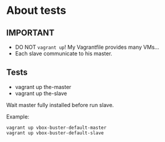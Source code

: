 About tests
===========

IMPORTANT
---------

- DO NOT `vagrant up`! My Vagrantfile provides many VMs...
- Each slave communicate to his master.

Tests
-----

- vagrant up the-master
- vagrant up the-slave

Wait master fully installed before run slave.

Example:

```
vagrant up vbox-buster-default-master
vagrant up vbox-buster-default-slave
```
